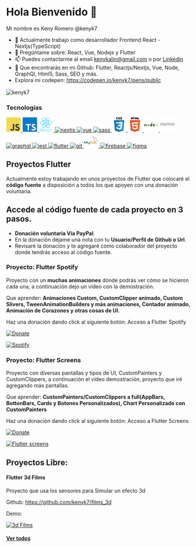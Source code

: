 # Hola Bienvenido 👋
Mi nombre es Keny Romero @kenyk7

- 🔭 Actualmente trabajo como desarrollador Frontend React - Nextjs(TypeScript)
- 💬 Pregúntame sobre: React, Vue, Nodejs y Flutter
- 📫 Puedes contactarme al email kenykalin@gmail.com o por [Linkedin](https://www.linkedin.com/in/kenyk7/)
- 🔭 Que encontrarás en mi Github: Flutter, Reactjs/Nextjs, Vue, Node, GraphQl, Html5, Sass, SEO y más.
- Explora mi codepen: https://codepen.io/kenyk7/pens/public

<p><img align="center" src="https://github-readme-streak-stats.herokuapp.com/?user=kenyk7&theme=dark" alt="kenyk7" /></p>

### Tecnologías
<p>
  <a
    href="https://developer.mozilla.org/en-US/docs/Web/JavaScript"
    target="_blank"
    rel="noreferrer"
  >
    <img
      src="https://raw.githubusercontent.com/devicons/devicon/master/icons/javascript/javascript-original.svg"
      alt="javascript"
      width="40"
      height="40"
    />
  </a>
  <a href="https://www.typescriptlang.org/" target="_blank" rel="noreferrer">
    <img
      src="https://raw.githubusercontent.com/devicons/devicon/master/icons/typescript/typescript-original.svg"
      alt="typescript"
      width="40"
      height="40"
    />
  </a>
  <a href="https://reactjs.org/" target="_blank" rel="noreferrer">
    <img
      src="https://raw.githubusercontent.com/devicons/devicon/master/icons/react/react-original-wordmark.svg"
      alt="react"
      width="40"
      height="40"
    />
  </a>
  <a href="https://nextjs.org/" target="_blank" rel="noreferrer">
    <img
      src="https://cdn.worldvectorlogo.com/logos/nextjs-2.svg"
      alt="nextjs"
      width="40"
      height="40"
    />
  </a>
  <a href="https://vuejs.org/" target="_blank" rel="noreferrer">
    <img
      src="https://upload.wikimedia.org/wikipedia/commons/thumb/9/95/Vue.js_Logo_2.svg/375px-Vue.js_Logo_2.svg.png"
      alt="vue"
      width="40"
      height="40"
    />
  </a>
  <a href="https://sass-lang.com/" target="_blank" rel="noreferrer">
    <img
      src="https://upload.wikimedia.org/wikipedia/commons/thumb/9/96/Sass_Logo_Color.svg/368px-Sass_Logo_Color.svg.png"
      alt="sass"
      width="40"
      height="40"
    />
  </a>
  <a href="https://www.w3schools.com/css/" target="_blank" rel="noreferrer">
    <img
      src="https://raw.githubusercontent.com/devicons/devicon/master/icons/css3/css3-original-wordmark.svg"
      alt="css3"
      width="40"
      height="40"
    />
  </a>
  <a href="https://www.w3.org/html/" target="_blank" rel="noreferrer">
    <img
      src="https://raw.githubusercontent.com/devicons/devicon/master/icons/html5/html5-original-wordmark.svg"
      alt="html5"
      width="40"
      height="40"
    />
  </a>
  <a href="https://nodejs.org" target="_blank" rel="noreferrer">
    <img
      src="https://raw.githubusercontent.com/devicons/devicon/master/icons/nodejs/nodejs-original-wordmark.svg"
      alt="nodejs"
      width="40"
      height="40"
    />
  </a>
  <a href="https://expressjs.com" target="_blank" rel="noreferrer">
    <img
      src="https://raw.githubusercontent.com/devicons/devicon/master/icons/express/express-original-wordmark.svg"
      alt="express"
      width="40"
      height="40"
    />
  </a>
  <a href="https://graphql.org" target="_blank" rel="noreferrer">
    <img
      src="https://www.vectorlogo.zone/logos/graphql/graphql-icon.svg"
      alt="graphql"
      width="40"
      height="40"
    />
  </a>
  <a href="https://jestjs.io" target="_blank" rel="noreferrer">
    <img
      src="https://www.vectorlogo.zone/logos/jestjsio/jestjsio-icon.svg"
      alt="jest"
      width="40"
      height="40"
    />
  </a>
  <a href="https://flutter.dev" target="_blank" rel="noreferrer">
    <img
      src="https://www.vectorlogo.zone/logos/flutterio/flutterio-icon.svg"
      alt="flutter"
      width="40"
      height="40"
    />
  </a>
  <a href="https://git-scm.com/" target="_blank" rel="noreferrer">
    <img
      src="https://www.vectorlogo.zone/logos/git-scm/git-scm-icon.svg"
      alt="git"
      width="40"
      height="40"
    />
  </a>
  <a href="https://www.mysql.com/" target="_blank" rel="noreferrer">
    <img
      src="https://raw.githubusercontent.com/devicons/devicon/master/icons/mysql/mysql-original-wordmark.svg"
      alt="mysql"
      width="40"
      height="40"
    />
  </a>
  <a href="https://firebase.google.com/" target="_blank" rel="noreferrer">
    <img
      src="https://www.vectorlogo.zone/logos/firebase/firebase-icon.svg"
      alt="firebase"
      width="40"
      height="40"
    />
  </a>
  <a href="https://www.figma.com/" target="_blank" rel="noreferrer">
    <img
      src="https://www.vectorlogo.zone/logos/figma/figma-icon.svg"
      alt="figma"
      width="40"
      height="40"
    />
  </a>
</p>

## Proyectos Flutter
Actualmente estoy trabajando en unos proyectos de Flutter que colocaré el **código fuente** a disposición a todos los que apoyen con una donación voluntaria.

## Accede al código fuente de cada proyecto en 3 pasos.
- **Donación voluntaria Vía PayPal**.
- En la donación déjame una nota con tu **Usuario/Perfil de Github o Url**.
- Revisaré la donación y te agregaré cómo colaborador del proyecto donde tendrás acceso al código fuente.

### Proyecto: Flutter Spotify
Proyecto con un **muchas animaciones** dónde podrás ver cómo se hicieron cada una, a continuación dejo un vídeo con la demostración.

Que aprender: **Animaciones Custom, CustomClipper animado, Custom Slivers, TweenAnimationBuilders y más animaciones, Contador animado, Animación de Corazones y otras cosas de UI.**

Haz una donación dando click al siguiente botón: Acceso a Flutter Spotify

[![Donate](https://www.paypalobjects.com/en_US/i/btn/btn_donate_LG.gif)](https://www.paypal.com/donate/?hosted_button_id=5R3ME9NHL3C78)

<p>
  <a href="https://www.youtube.com/shorts/D6lXGheDsqY" target="_blank" rel="noreferrer">
    <img
      src="https://res.cloudinary.com/marcomontalbano/image/upload/v1662047502/video_to_markdown/images/youtube--D6lXGheDsqY-c05b58ac6eb4c4700831b2b3070cd403.jpg"
      alt="Spotify"
      width="300"
    />
  </a>
</p>

### Proyecto: Flutter Screens
Proyecto con diversas pantallas y tipos de UI, CustomPainters y CustomClippers, a continuación el vídeo demostración, proyecto que iré agregando más pantallas.

Que aprender: **CustomPainters/CustomClippers a full(AppBars, BottonBars, Cards y Botones Personalizados), Chart Personalizado con CustomPainters**

Haz una donación dando click al siguiente botón: Acceso a Flutter Screens

[![Donate](https://www.paypalobjects.com/en_US/i/btn/btn_donate_LG.gif)](https://bit.ly/3KFtgrK)

<p>
  <a href="https://www.youtube.com/shorts/qXfkv4s7-nI" target="_blank" rel="noreferrer">
    <img
      src="https://res.cloudinary.com/marcomontalbano/image/upload/v1662062325/video_to_markdown/images/youtube--qXfkv4s7-nI-c05b58ac6eb4c4700831b2b3070cd403.jpg"
      alt="Flutter screens"
      width="300"
    />
  </a>
</p>

## Proyectos Libre:

#### Flutter 3d Films
Proyecto que usa los sensores para Simular un efecto 3d

Github: https://github.com/kenyk7/films_3d

Demo:

<p>
  <a href="https://bit.ly/3QdSFtI" target="_blank" rel="noreferrer">
    <img
      src="https://res.cloudinary.com/marcomontalbano/image/upload/v1662061091/video_to_markdown/images/youtube--xKzalKWUV_g-c05b58ac6eb4c4700831b2b3070cd403.jpg"
      alt="3d Films"
      width="300"
    />
  </a>
</p>

#### [Ver todos](https://github.com/kenyk7?tab=repositories)


